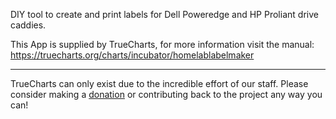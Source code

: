 DIY tool to create and print labels for Dell Poweredge and HP Proliant drive caddies.

This App is supplied by TrueCharts, for more information visit the manual: https://truecharts.org/charts/incubator/homelablabelmaker

---

TrueCharts can only exist due to the incredible effort of our staff.
Please consider making a [donation](https://truecharts.org/docs/about/sponsor) or contributing back to the project any way you can!
